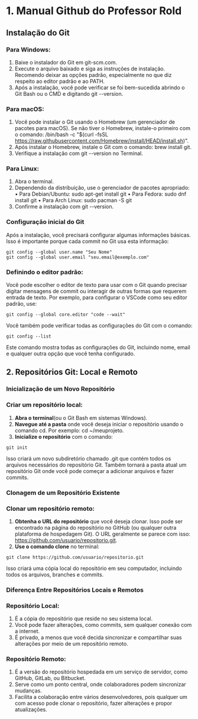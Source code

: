 # 1. Manual Github do Professor Rold
## Instalação do Git
### Para Windows:

1. Baixe o instalador do Git em git-scm.com.
2. Execute o arquivo baixado e siga as instruções de instalação. Recomendo deixar as opções padrão, especialmente no que diz respeito ao editor padrão e ao PATH.
3. Após a instalação, você pode verificar se foi bem-sucedida abrindo o Git Bash ou o CMD e digitando git --version.


### Para macOS:

1. Você pode instalar o Git usando o Homebrew (um gerenciador de pacotes para macOS). Se não tiver o Homebrew, instale-o primeiro com o comando: /bin/bash -c "$(curl -fsSL https://raw.githubusercontent.com/Homebrew/install/HEAD/install.sh)".
2. Após instalar o Homebrew, instale o Git com o comando: brew install git.
3. Verifique a instalação com git --version no Terminal.

### Para Linux:

1. Abra o terminal.
2. Dependendo da distribuição, use o gerenciador de pacotes apropriado:
   • Para Debian/Ubuntu: sudo apt-get install git
   • Para Fedora: sudo dnf install git
   • Para Arch Linux: sudo pacman -S git
4. Confirme a instalação com git --version.

### Configuração inicial do Git
Após a instalação, você precisará configurar algumas informações básicas. Isso é importante porque cada commit no Git usa esta informação:
```
git config --global user.name "Seu Nome"
git config --global user.email "seu.email@exemplo.com"
```


### Definindo o editor padrão:
Você pode escolher o editor de texto para usar com o Git quando precisar digitar mensagens de commit ou interagir de outras formas que requerem entrada de texto. Por exemplo, para configurar o VSCode como seu editor padrão, use:

```
git config --global core.editor "code --wait"
```


Você também pode verificar todas as configurações do Git com o comando:

```
git config --list
```
Este comando mostra todas as configurações do Git, incluindo nome, email e qualquer outra opção que você tenha configurado.

## 2. Repositórios Git: Local e Remoto
### Inicialização de um Novo Repositório
### Criar um repositório local:
1. **Abra o terminal**(ou o Git Bash em sistemas Windows).
2. **Navegue até a pasta** onde você deseja iniciar o repositório usando o comando cd. Por exemplo: cd ~/meuprojeto.
3. **Inicialize o repositório** com o comando:
```
git init
```
Isso criará um novo subdiretório chamado .git que contém todos os arquivos necessários do repositório Git. Também tornará a pasta atual um repositório Git onde você pode começar a adicionar arquivos e fazer commits.

### Clonagem de um Repositório Existente
### Clonar um repositório remoto:

1. **Obtenha o URL do repositório** que você deseja clonar. Isso pode ser encontrado na página do repositório no GitHub (ou qualquer outra plataforma de hospedagem Git). O URL geralmente se parece com isso: https://github.com/usuario/repositorio.git.
2. **Use o comando clone** no terminal:
```
git clone https://github.com/usuario/repositorio.git
```
Isso criará uma cópia local do repositório em seu computador, incluindo todos os arquivos, branches e commits.

### Diferença Entre Repositórios Locais e Remotos

### Repositório Local:

1. É a cópia do repositório que reside no seu sistema local.
2. Você pode fazer alterações, como commits, sem qualquer conexão com a internet.
3. É privado, a menos que você decida sincronizar e compartilhar suas alterações por meio de um repositório remoto.

### Repositório Remoto:

1. É a versão do repositório hospedada em um serviço de servidor, como GitHub, GitLab, ou Bitbucket.
2. Serve como um ponto central, onde colaboradores podem sincronizar mudanças.
3. Facilita a colaboração entre vários desenvolvedores, pois qualquer um com acesso pode clonar o repositório, fazer alterações e propor atualizações.
